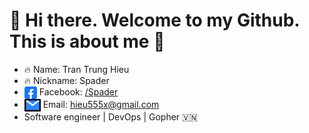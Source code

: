 # 👋 Hi there. Welcome to my Github. This is about me 👋

- 🔥 Name: Tran Trung Hieu
- 🔥 Nickname: Spader
- <img align="center" src="./img/facebook.png" title = "Twitter" alt="" height="20" /> Facebook: [/Spader](https://www.facebook.com/hieu.spader/)
- <img align="center" src="./img/email1.png" title = "Twitter" alt="" height="20" /> Email: [hieu555x@gmail.com](mailto:hieu555x@gmail.com)
- Software engineer | DevOps | Gopher 🇻🇳
